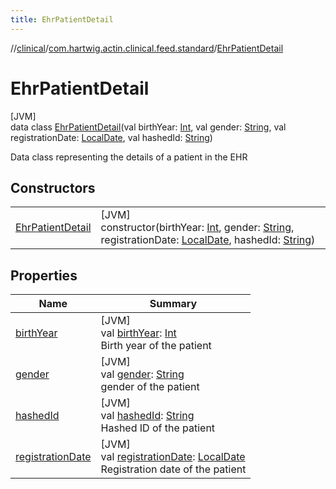 ```yaml
---
title: EhrPatientDetail
---
```

//[clinical](../../../index.html)/[com.hartwig.actin.clinical.feed.standard](../index.html)/[EhrPatientDetail](index.html)



# EhrPatientDetail



[JVM]\
data class [EhrPatientDetail](index.html)(val birthYear: [Int](https://kotlinlang.org/api/latest/jvm/stdlib/kotlin/-int/index.html), val gender: [String](https://kotlinlang.org/api/latest/jvm/stdlib/kotlin/-string/index.html), val registrationDate: [LocalDate](https://docs.oracle.com/javase/8/docs/api/java/time/LocalDate.html), val hashedId: [String](https://kotlinlang.org/api/latest/jvm/stdlib/kotlin/-string/index.html))

Data class representing the details of a patient in the EHR



## Constructors


| | |
|---|---|
| [EhrPatientDetail](-ehr-patient-detail.html) | [JVM]<br>constructor(birthYear: [Int](https://kotlinlang.org/api/latest/jvm/stdlib/kotlin/-int/index.html), gender: [String](https://kotlinlang.org/api/latest/jvm/stdlib/kotlin/-string/index.html), registrationDate: [LocalDate](https://docs.oracle.com/javase/8/docs/api/java/time/LocalDate.html), hashedId: [String](https://kotlinlang.org/api/latest/jvm/stdlib/kotlin/-string/index.html)) |


## Properties


| Name | Summary |
|---|---|
| [birthYear](birth-year.html) | [JVM]<br>val [birthYear](birth-year.html): [Int](https://kotlinlang.org/api/latest/jvm/stdlib/kotlin/-int/index.html)<br>Birth year of the patient |
| [gender](gender.html) | [JVM]<br>val [gender](gender.html): [String](https://kotlinlang.org/api/latest/jvm/stdlib/kotlin/-string/index.html)<br>gender of the patient |
| [hashedId](hashed-id.html) | [JVM]<br>val [hashedId](hashed-id.html): [String](https://kotlinlang.org/api/latest/jvm/stdlib/kotlin/-string/index.html)<br>Hashed ID of the patient |
| [registrationDate](registration-date.html) | [JVM]<br>val [registrationDate](registration-date.html): [LocalDate](https://docs.oracle.com/javase/8/docs/api/java/time/LocalDate.html)<br>Registration date of the patient |


